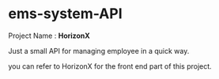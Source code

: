 # ems-system-API

Project Name : **HorizonX**

Just a small API for managing employee in a quick way.

you can refer to HorizonX for the front end part of this project.


